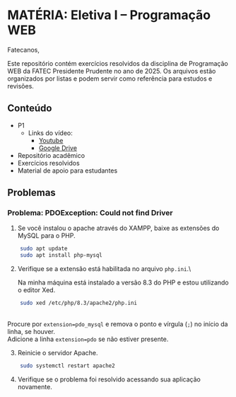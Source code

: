 # MATÉRIA: Eletiva I – Programação WEB 
Fatecanos,

Este repositório contém exercícios resolvidos da disciplina de Programação WEB da FATEC Presidente Prudente no ano de 2025. Os arquivos estão organizados por listas e podem servir como referência para estudos e revisões.

## Conteúdo
- P1
    - Links do vídeo: 
        - [Youtube](https://youtu.be/Q4yZFVpAYSE)
        - [Google Drive](https://drive.google.com/file/d/1sLSA8W1o7OqqBoW7LWpaDvTrKzXz_GQs/view?usp=drive_link)
- Repositório acadêmico
- Exercícios resolvidos
- Material de apoio para estudantes

## Problemas

### Problema: PDOException: Could not find Driver
1. Se você instalou o apache através do XAMPP, baixe as extensões do MySQL para o PHP.
```bash
    sudo apt update
    sudo apt install php-mysql
```
2. Verifique se a extensão está habilitada no arquivo `php.ini`.\

    Na minha máquina está instalado a versão 8.3 do PHP e estou utilizando o editor Xed.
```bash
    sudo xed /etc/php/8.3/apache2/php.ini
```
\
    Procure por `extension=pdo_mysql` e remova o ponto e vírgula (`;`) no início da linha, se houver.\
    Adicione a linha `extension=pdo` se não estiver presente.


3. Reinicie o servidor Apache.
```bash
    sudo systemctl restart apache2
```
4. Verifique se o problema foi resolvido acessando sua aplicação novamente.

